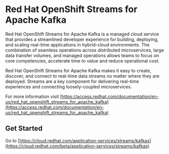 # Red Hat OpenShift Streams for Apache Kafka

Red Hat OpenShift Streams for Apache Kafka is a managed cloud service that provides a streamlined developer experience for building, deploying, and scaling real-time applications in hybrid-cloud environments. The combination of seamless operations across distributed microservices, large data transfer volumes, and managed operations allows teams to focus on core competencies, accelerate time to value and reduce operational cost.

Red Hat OpenShift Streams for Apache Kafka makes it easy to create, discover, and connect to real-time data streams no matter where they are deployed. Streams are a key component for delivering real-time experiences and connecting loosely-coupled microservices.

For more information visit [https://access.redhat.com/documentation/en-us/red_hat_openshift_streams_for_apache_kafka](https://access.redhat.com/documentation/en-us/red_hat_openshift_streams_for_apache_kafka)


## Get Started

Go to [https://cloud.redhat.com/application-services/streams/kafkas](https://cloud.redhat.com/beta/application-services/streams/kafkas)
